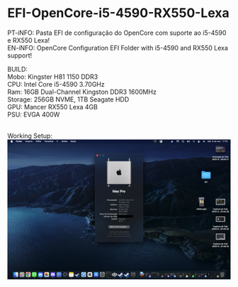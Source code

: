 # EFI-OpenCore-i5-4590-RX550-Lexa
PT-iNFO: Pasta EFI de configuração do OpenCore com suporte ao i5-4590 e RX550 Lexa!<br>
EN-iNFO: OpenCore Configuration EFI Folder with i5-4590 and RX550 Lexa support!
<p>
BUILD:<br>
Mobo: Kingster H81 1150 DDR3<br>
CPU: Intel Core i5-4590 3.70GHz<br>
Ram: 16GB Dual-Channel Kingston DDR3 1600MHz<br>
Storage: 256GB NVME, 1TB Seagate HDD<br>
GPU: Mancer RX550 Lexa 4GB<br>
PSU: EVGA 400W<br><br>

Working Setup:
![Working Setup:](print.png)
